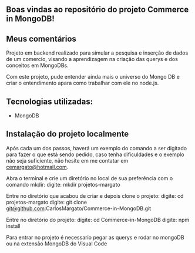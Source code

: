 ## Boas vindas ao repositório do projeto Commerce in MongoDB!

## Meus comentários

Projeto em backend realizado para simular a pesquisa e inserção de dados de um comercio, visando a aprendizagem na criação das querys e dos conceitos em MongoDBs.

Com este projeto, pude entender ainda mais o universo do Mongo DB e criar o entendimento apara como trabalhar com ele no node.js.

## Tecnologias utilizadas:
  - MongoDB

## Instalação do projeto localmente

Após cada um dos passos, haverá um exemplo do comando a ser digitado para fazer o que está sendo pedido, caso tenha dificuldades e o exemplo não seja suficiente, não hesite em me contatar em cemargato@hotmail.com.

Abra o terminal e crie um diretório no local de sua preferência com o comando mkdir:
  digite: mkdir projetos-margato

Entre no diretório que acabou de criar e depois clone o projeto:
  digite: cd projetos-margato
  digite: git clone git@github.com:CarlosMargato/Commerce-in-MongoDB.git

Entre no diretório do projeto:
  digite: cd Commerce-in-MongoDB
  digite: npm install

Para entrar no projeto é necessario pegar as querys e rodar no mongoDB ou na extensão MongoDB do Visual Code

